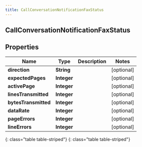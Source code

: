 ```yaml
---
title: CallConversationNotificationFaxStatus
---
```

## CallConversationNotificationFaxStatus


## Properties

| Name | Type | Description | Notes |
| ------------ | ------------- | ------------- | ------------- |
| **direction** | **String** |  |  [optional] |
| **expectedPages** | **Integer** |  |  [optional] |
| **activePage** | **Integer** |  |  [optional] |
| **linesTransmitted** | **Integer** |  |  [optional] |
| **bytesTransmitted** | **Integer** |  |  [optional] |
| **dataRate** | **Integer** |  |  [optional] |
| **pageErrors** | **Integer** |  |  [optional] |
| **lineErrors** | **Integer** |  |  [optional] |
{: class="table table-striped"}
{: class="table table-striped"}


